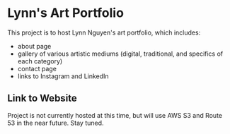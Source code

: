 # Lynn's Art Portfolio

This project is to host Lynn Nguyen's art portfolio, which includes:
- about page
- gallery of various artistic mediums (digital, traditional, and specifics of each category)
- contact page
- links to Instagram and LinkedIn

## Link to Website

Project is not currently hosted at this time, but will use AWS S3 and Route 53 in the near future. Stay tuned.

